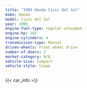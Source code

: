```yaml
---
title: "1995 Honda Civic del Sol"
make: Honda
model: Civic del Sol
year: 1995
engine-fuel-type: regular unleaded
engine-hp: 102
engine-cylinders: 4
transmission-type: Manual
driven-wheels: Front wheel drive
number-of-doors: 2
market-category: N/A
vehicle-size: Compact
vehicle-style: Coupe
---
```


{{< car_info >}}
